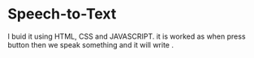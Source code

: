 # Speech-to-Text
I buid it using HTML, CSS and JAVASCRIPT. it is worked as when press button then we speak something and it will write .
